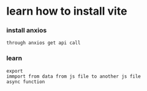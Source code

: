 #  learn how to install vite 

### install anxios 

    through anxios get api call 

### learn 

    export 
    immport from data from js file to another js file 
    async function